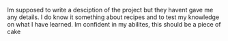 Im supposed to write a desciption of the project but they havent gave me any details. I do know it something about recipes and to test my knowledge on what I have learned. Im confident in my abilites, this should be a piece of cake